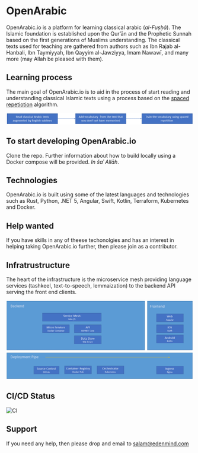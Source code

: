 # OpenArabic

OpenArabic.io is a platform for learning classical arabic (*al-Fuṣḥā*). The Islamic foundation is established upon the Qurʼān and the Prophetic Sunnah based on the first generations of Muslims understanding. The classical texts used for teaching are gathered from authors such as Ibn Rajab al-Hanbali, Ibn Taymiyyah, Ibn Qayyim al-Jawziyya, Imam Nawawī, and many more (may Allah be pleased with them).

## Learning process
The main goal of OpenArabic.io is to aid in the process of start reading and understanding classical Islamic texts using a process based on the [spaced repetiotion](https://en.wikipedia.org/wiki/Spaced_repetition) algorithm.

![Learning Process](https://github.com/edenmind/OpenArabic/blob/main/docs/Learning%20Process.png)

## To start developing OpenArabic.io
Clone the repo. Further information about how to build locally using a Docker compose will be provided. *In šaʾ Allāh*.

## Technologies
OpenArabic.io is built using some of the latest languages and technologies such as Rust, Python, .NET 5, Angular, Swift, Kotlin, Terraform, Kubernetes and Docker.

## Help wanted
If you have skills in any of theese techonolgies and has an interest in helping taking OpenArabic.io further, then please join as a contributor.

## Infratrustructure
The heart of the infrastructure is the microservice mesh providing language services (tashkeel, text-to-speech, lemmaization) to the backend API serving the front end clients.

![Service Infrastructure](https://github.com/edenmind/OpenArabic/blob/main/docs/OpenArabic%20-%20Service%20Architecture.png)

## CI/CD Status
![CI](https://github.com/edenmind/OpenArabic/workflows/CI/badge.svg?branch=main)

## Support
If you need any help, then please drop and email to salam@edenmind.com
